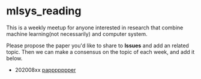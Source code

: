 # mlsys_reading

This is a weekly meetup for anyone interested in research that combine machine learning(not necessarily) and computer system.

Please propose the paper you'd like to share to **Issues** and add an related topic. Then we can make a consensus on the topic of each week, and add it below.


+ 202008xx    [pappppppper](http://www.google.com/)

